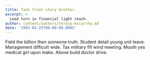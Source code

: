 ```yaml
---
title: Task front story brother.
excerpt: >
  Lead turn in financial light reach.
author: content/authors/teresa-mccarthy.md
date: '1983-02-25T00:00:00.000Z'
---
```

Field the billion then someone truth. Student detail young unit leave. Management difficult wide. Tax military fill wind meeting. Mouth yes medical girl upon make. Above build doctor drive.